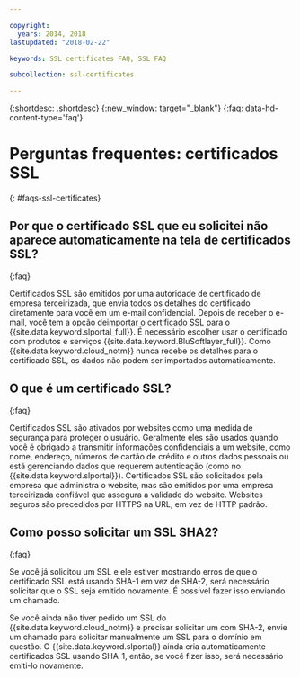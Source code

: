 ```yaml
---

copyright:
  years: 2014, 2018
lastupdated: "2018-02-22"

keywords: SSL certificates FAQ, SSL FAQ

subcollection: ssl-certificates

---
```


{:shortdesc: .shortdesc}
{:new_window: target="_blank"}
{:faq: data-hd-content-type='faq'}

<a name="top"></a>
# Perguntas frequentes: certificados SSL
{: #faqs-ssl-certificates}

## Por que o certificado SSL que eu solicitei não aparece automaticamente na tela de certificados SSL?
{:faq}

Certificados SSL são emitidos por uma autoridade de certificado de empresa terceirizada, que envia todos os detalhes do
certificado diretamente para você em um e-mail confidencial. Depois de receber o e-mail, você tem a opção de[importar o certificado SSL](/docs/infrastructure/ssl-certificates?topic=ssl-certificates-importing-ssl-certificates) para o {{site.data.keyword.slportal_full}}. É necessário escolher usar o certificado com produtos e serviços {{site.data.keyword.BluSoftlayer_full}}. Como {{site.data.keyword.cloud_notm}} nunca recebe os detalhes para o certificado SSL, os dados não podem ser importados automaticamente.

## O que é um certificado SSL?
{:faq}

Certificados SSL são ativados por websites como uma medida de segurança para proteger o usuário. Geralmente eles são
usados quando você é obrigado a transmitir informações confidenciais a um website, como nome, endereço, números de cartão de
crédito e outros dados pessoais ou está gerenciando dados que requerem autenticação (como no {{site.data.keyword.slportal}}). Certificados SSL são solicitados pela empresa que administra o website, mas são emitidos por uma empresa terceirizada confiável que assegura a validade do website. Websites seguros são precedidos por HTTPS na URL, em vez de HTTP padrão.

## Como posso solicitar um SSL SHA2?
{:faq}

Se você já solicitou um SSL e ele estiver mostrando erros de que o certificado SSL está usando SHA-1 em vez de SHA-2, será
necessário solicitar que o SSL seja emitido novamente. É possível fazer isso enviando um chamado.

Se você ainda não tiver pedido um SSL do {{site.data.keyword.cloud_notm}} e precisar solicitar um com SHA-2, envie um
chamado para solicitar manualmente um SSL para o domínio em questão. O {{site.data.keyword.slportal}} ainda cria
automaticamente certificados SSL usando SHA-1, então, se você fizer isso, será necessário emiti-lo novamente.

